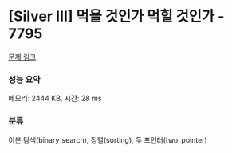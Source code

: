 # [Silver III] 먹을 것인가 먹힐 것인가 - 7795 

[문제 링크](https://www.acmicpc.net/problem/7795) 

### 성능 요약

메모리: 2444 KB, 시간: 28 ms

### 분류

이분 탐색(binary_search), 정렬(sorting), 두 포인터(two_pointer)

